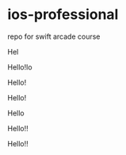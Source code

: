 # ios-professional
repo for swift arcade course

Hel

Hello!lo

Hello!

Hello!

Hello

Hello!!

Hello!!
